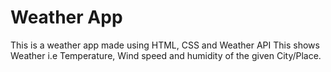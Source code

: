 # Weather App

This is a weather app made using HTML, CSS and Weather API
This shows Weather i.e Temperature, Wind speed and humidity of the given City/Place.

